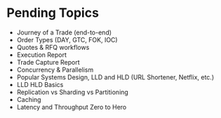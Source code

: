 # Pending Topics

- Journey of a Trade (end-to-end)
- Order Types (DAY, GTC, FOK, IOC)
- Quotes & RFQ workflows
- Execution Report
- Trade Capture Report
- Concurrency & Parallelism
- Popular Systems Design, LLD and HLD (URL Shortener, Netflix, etc.)
- LLD HLD Basics
- Replication vs Sharding vs Partitioning
- Caching
- Latency and Throughput Zero to Hero